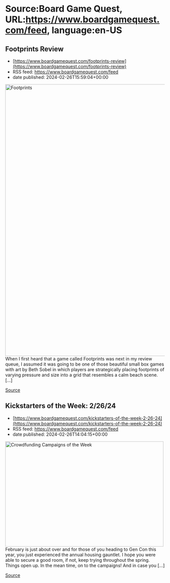 # Source:Board Game Quest, URL:https://www.boardgamequest.com/feed, language:en-US

## Footprints Review
 - [https://www.boardgamequest.com/footprints-review](https://www.boardgamequest.com/footprints-review)
 - RSS feed: https://www.boardgamequest.com/feed
 - date published: 2024-02-26T15:59:04+00:00

<img alt="Footprints" class="webfeedsFeaturedVisual not-transparent wp-post-image" height="860" src="https://www.boardgamequest.com/wp-content/uploads/2024/02/Footprints-762x1024.webp" width="640" />When I first heard that a game called Footprints was next in my review queue, I assumed it was going to be one of those beautiful small box games with art by Beth Sobel in which players are strategically placing footprints of varying pressure and size into a grid that resembles a calm beach scene. [&#8230;]
<p><a href="https://www.boardgamequest.com/footprints-review/" rel="nofollow">Source</a></p>

## Kickstarters of the Week: 2/26/24
 - [https://www.boardgamequest.com/kickstarters-of-the-week-2-26-24](https://www.boardgamequest.com/kickstarters-of-the-week-2-26-24)
 - RSS feed: https://www.boardgamequest.com/feed
 - date published: 2024-02-26T14:04:15+00:00

<img alt="Crowdfunding Campaigns of the Week" class="webfeedsFeaturedVisual not-transparent wp-post-image" height="333" src="https://www.boardgamequest.com/wp-content/uploads/2024/02/KotW-226-jpg.webp" width="500" />February is just about over and for those of you heading to Gen Con this year, you just experienced the annual housing gauntlet. I hope you were able to secure a good room, if not, keep trying throughout the spring. Things open up. In the mean time, on to the campaigns! And in case you [&#8230;]
<p><a href="https://www.boardgamequest.com/kickstarters-of-the-week-2-26-24/" rel="nofollow">Source</a></p>

